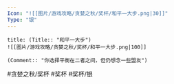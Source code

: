 ```yaml
---
Icon: "![[图片/游戏攻略/贪婪之秋/奖杯/和平一大步.png|30]]"
Type: "银"
---
```

```ad-common-silver-trophy
title: (Title:: "和平一大步")
![[图片/游戏攻略/贪婪之秋/奖杯/和平一大步.png|100]]

(Comment:: "你选择平衡在二者之间，但仍想念一些盟友")
```

#贪婪之秋/奖杯 #奖杯 #奖杯/银
